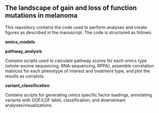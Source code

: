 ## The landscape of gain and loss of function mutations in melanoma
This repository contains the code used to perform analyses and create figures as described in the manuscript. The code is structured as follows:

**omics_models**

**pathway_analysis**

Contains scripts used to calculate pathway scores for each omics type (whole-exome sequencing, RNA-sequencing, RPPA), assemble correlation matrices for each phenotype of interest and treatment type, and plot the results as corrplots.

**variant_classification**

Contains scripts for generating omics specific factor loadings, annotating variants with GOF/LOF label, classification, and downstream analyses/visualizations.
